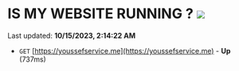 # IS MY WEBSITE RUNNING ? [![](https://img.shields.io/static/v1?label=Sponsor&message=%E2%9D%A4&logo=GitHub&color=%23fe8e86)](https://github.com/sponsors/<username>)

Last updated: **10/15/2023, 2:14:22 AM**

- `GET` [https://youssefservice.me](https://youssefservice.me) - **Up** (737ms)
